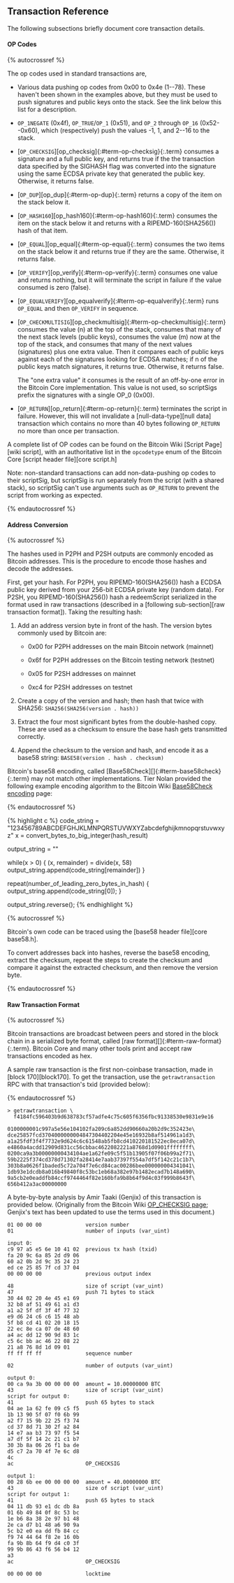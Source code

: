 ## Transaction Reference

The following subsections briefly document core transaction details.

#### OP Codes

{% autocrossref %}

The op codes used in standard transactions are,

* Various data pushing op codes from 0x00 to 0x4e (1--78). These haven't
  been shown in the examples above, but they must be used to push
  signatures and public keys onto the stack. See the link below this list
  for a description.

* `OP_1NEGATE` (0x4f), `OP_TRUE`/`OP_1` (0x51), and `OP_2` through
  `OP_16` (0x52--0x60), which (respectively) push the values -1, 1, and
  2--16 to the stack.

* [`OP_CHECKSIG`][op_checksig]{:#term-op-checksig}{:.term} consumes a signature and a full public key, and returns
  true if the the transaction data specified by the SIGHASH flag was
  converted into the signature using the same ECDSA private key that
  generated the public key.  Otherwise, it returns false.

* [`OP_DUP`][op_dup]{:#term-op-dup}{:.term} returns a copy of the item on the stack below it.

* [`OP_HASH160`][op_hash160]{:#term-op-hash160}{:.term} consumes the item on the stack below it and returns with
  a RIPEMD-160(SHA256()) hash of that item.

* [`OP_EQUAL`][op_equal]{:#term-op-equal}{:.term} consumes the two items on the stack below it and returns
  true if they are the same.  Otherwise, it returns false.

* [`OP_VERIFY`][op_verify]{:#term-op-verify}{:.term} consumes one value and returns nothing, but it will
  terminate the script in failure if the value consumed is zero (false).

* [`OP_EQUALVERIFY`][op_equalverify]{:#term-op-equalverify}{:.term} runs `OP_EQUAL` and then `OP_VERIFY` in sequence.

* [`OP_CHECKMULTISIG`][op_checkmultisig]{:#term-op-checkmultisig}{:.term} consumes the value (n) at the top of the stack,
  consumes that many of the next stack levels (public keys), consumes
  the value (m) now at the top of the stack, and consumes that many of
  the next values (signatures) plus one extra value. Then it compares
  each of public keys against each of the signatures looking for ECDSA
  matches; if n of the public keys match signatures, it returns true.
  Otherwise, it returns false.

    The "one extra value" it consumes is the result of an off-by-one
    error in the Bitcoin Core implementation. This value is not used, so
    scriptSigs prefix the signatures with a single OP_0 (0x00).

* [`OP_RETURN`][op_return]{:#term-op-return}{:.term} terminates the script in failure. However, this will not
  invalidate a [null-data-type][null data] transaction which contains no more than 40
  bytes following `OP_RETURN` no more than once per transaction.

A complete list of OP codes can be found on the Bitcoin Wiki [Script
Page][wiki script], with an authoritative list in the `opcodetype` enum
of the Bitcoin Core [script header file][core script.h]

Note: non-standard transactions can add non-data-pushing op codes to
their scriptSig, but scriptSig is run separately from the script (with a
shared stack), so scriptSig can't use arguments such as `OP_RETURN` to
prevent the script from working as expected.

{% endautocrossref %}

#### Address Conversion

{% autocrossref %}

The hashes used in P2PH and P2SH outputs are commonly encoded as Bitcoin
addresses.  This is the procedure to encode those hashes and decode the
addresses.

First, get your hash.  For P2PH, you RIPEMD-160(SHA256()) hash a ECDSA
public key derived from your 256-bit ECDSA private key (random data).
For P2SH, you RIPEMD-160(SHA256()) hash a redeemScript serialized in the
format used in raw transactions (described in a [following
sub-section][raw transaction format]).  Taking the resulting hash:

1. Add an address version byte in front of the hash.  The version
bytes commonly used by Bitcoin are:

    * 0x00 for P2PH addresses on the main Bitcoin network (mainnet)

    * 0x6f for P2PH addresses on the Bitcoin testing network (testnet)

    * 0x05 for P2SH addresses on mainnet

    * 0xc4 for P2SH addresses on testnet

2. Create a copy of the version and hash; then hash that twice with SHA256: `SHA256(SHA256(version . hash))`

3. Extract the four most significant bytes from the double-hashed copy.
   These are used as a checksum to ensure the base hash gets transmitted
   correctly.

4. Append the checksum to the version and hash, and encode it as a base58
   string: <!--[-->`BASE58(version . hash . checksum)`<!--]-->
 
Bitcoin's base58 encoding, called [Base58Check][]{:#term-base58check}{:.term} may not match other implementations. Tier
Nolan provided the following example encoding algorithm to the Bitcoin
Wiki [Base58Check
encoding](https://en.bitcoin.it/wiki/Base58Check_encoding) page:

{% endautocrossref %}

{% highlight c %}
code_string = "123456789ABCDEFGHJKLMNPQRSTUVWXYZabcdefghijkmnopqrstuvwxyz"
x = convert_bytes_to_big_integer(hash_result)

output_string = ""

while(x > 0) 
   {
       (x, remainder) = divide(x, 58)
       output_string.append(code_string[remainder])
   }

repeat(number_of_leading_zero_bytes_in_hash)
   {
   output_string.append(code_string[0]);
   }

output_string.reverse();
{% endhighlight %}

{% autocrossref %}

Bitcoin's own code can be traced using the [base58 header
file][core base58.h].

To convert addresses back into hashes, reverse the base58 encoding, extract
the checksum, repeat the steps to create the checksum and compare it
against the extracted checksum, and then remove the version byte.

{% endautocrossref %}

#### Raw Transaction Format

{% autocrossref %}

Bitcoin transactions are broadcast between peers and stored in the
block chain in a serialized byte format, called [raw format][]{:#term-raw-format}{:.term}. Bitcoin Core
and many other tools print and accept raw transactions encoded as hex.

A sample raw transaction is the first non-coinbase transaction, made in
[block 170][block170].  To get the transaction, use the `getrawtransaction` RPC with
that transaction's txid (provided below):

{% endautocrossref %}

~~~
> getrawtransaction \
  f4184fc596403b9d638783cf57adfe4c75c605f6356fbc91338530e9831e9e16

0100000001c997a5e56e104102fa209c6a852dd90660a20b2d9c352423e\
dce25857fcd3704000000004847304402204e45e16932b8af514961a1d3\
a1a25fdf3f4f7732e9d624c6c61548ab5fb8cd410220181522ec8eca07d\
e4860a4acdd12909d831cc56cbbac4622082221a8768d1d0901ffffffff\
0200ca9a3b00000000434104ae1a62fe09c5f51b13905f07f06b99a2f71\
59b2225f374cd378d71302fa28414e7aab37397f554a7df5f142c21c1b7\
303b8a0626f1baded5c72a704f7e6cd84cac00286bee000000004341041\
1db93e1dcdb8a016b49840f8c53bc1eb68a382e97b1482ecad7b148a690\
9a5cb2e0eaddfb84ccf9744464f82e160bfa9b8b64f9d4c03f999b8643f\
656b412a3ac00000000
~~~

A byte-by-byte analysis by Amir Taaki (Genjix) of this transaction is
provided below.  (Originally from the Bitcoin Wiki
[OP_CHECKSIG page](https://en.bitcoin.it/wiki/OP_CHECKSIG); Genjix's
text has been updated to use the terms used in this document.)

~~~
01 00 00 00              version number
01                       number of inputs (var_uint)

input 0:
c9 97 a5 e5 6e 10 41 02  previous tx hash (txid)
fa 20 9c 6a 85 2d d9 06 
60 a2 0b 2d 9c 35 24 23 
ed ce 25 85 7f cd 37 04
00 00 00 00              previous output index

48                       size of script (var_uint)
47                       push 71 bytes to stack
30 44 02 20 4e 45 e1 69
32 b8 af 51 49 61 a1 d3
a1 a2 5f df 3f 4f 77 32
e9 d6 24 c6 c6 15 48 ab
5f b8 cd 41 02 20 18 15
22 ec 8e ca 07 de 48 60
a4 ac dd 12 90 9d 83 1c
c5 6c bb ac 46 22 08 22
21 a8 76 8d 1d 09 01
ff ff ff ff              sequence number

02                       number of outputs (var_uint)

output 0:
00 ca 9a 3b 00 00 00 00  amount = 10.00000000 BTC
43                       size of script (var_uint)
script for output 0:
41                       push 65 bytes to stack
04 ae 1a 62 fe 09 c5 f5 
1b 13 90 5f 07 f0 6b 99 
a2 f7 15 9b 22 25 f3 74 
cd 37 8d 71 30 2f a2 84 
14 e7 aa b3 73 97 f5 54 
a7 df 5f 14 2c 21 c1 b7 
30 3b 8a 06 26 f1 ba de 
d5 c7 2a 70 4f 7e 6c d8 
4c 
ac                       OP_CHECKSIG

output 1:
00 28 6b ee 00 00 00 00  amount = 40.00000000 BTC
43                       size of script (var_uint)
script for output 1:
41                       push 65 bytes to stack
04 11 db 93 e1 dc db 8a  
01 6b 49 84 0f 8c 53 bc 
1e b6 8a 38 2e 97 b1 48 
2e ca d7 b1 48 a6 90 9a
5c b2 e0 ea dd fb 84 cc 
f9 74 44 64 f8 2e 16 0b 
fa 9b 8b 64 f9 d4 c0 3f 
99 9b 86 43 f6 56 b4 12 
a3                       
ac                       OP_CHECKSIG

00 00 00 00              locktime
~~~

